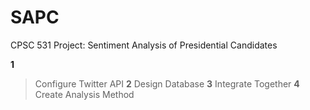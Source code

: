 # SAPC
CPSC 531 Project: Sentiment Analysis of Presidential Candidates

**1**
>Configure Twitter API
**2**
>Design Database
**3**
>Integrate Together
**4**
>Create Analysis Method